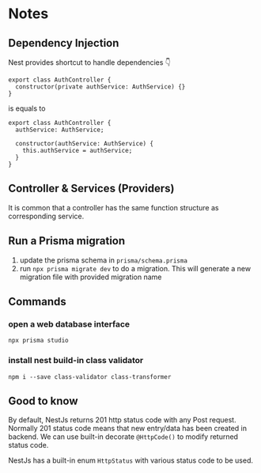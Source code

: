 # Notes

## Dependency Injection

Nest provides shortcut to handle dependencies 👇‍

```
export class AuthController {
  constructor(private authService: AuthService) {}
}
```

is equals to

```
export class AuthController {
  authService: AuthService;

  constructor(authService: AuthService) {
    this.authService = authService;
  }
}
```

## Controller & Services (Providers)

It is common that a controller has the same function structure as corresponding service.

## Run a Prisma migration

1. update the prisma schema in `prisma/schema.prisma`
2. run `npx prisma migrate dev` to do a migration. This will generate a new migration file with provided migration name

## Commands

### open a web database interface

```
npx prisma studio
```

### install nest build-in class validator

```
npm i --save class-validator class-transformer
```

## Good to know

By default, NestJs returns 201 http status code with any Post request. Normally 201 status code means that new entry/data has been created in backend. We can use built-in decorate `@HttpCode()` to modify returned status code.

NestJs has a built-in enum `HttpStatus` with various status code to be used.
